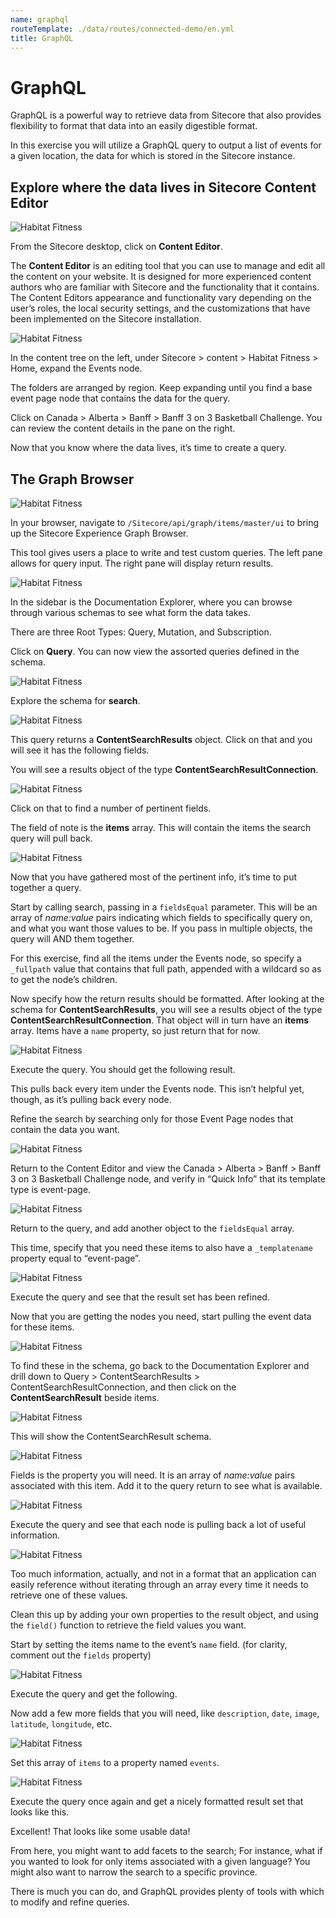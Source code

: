 ```yaml
---
name: graphql
routeTemplate: ./data/routes/connected-demo/en.yml
title: GraphQL
---
```


# GraphQL
GraphQL is a powerful way to retrieve data from Sitecore that also provides flexibility to format that data into an easily digestible format. 

In this exercise you will utilize a GraphQL query to output a list of events for a given location, the data for which is stored in the Sitecore instance.

## Explore where the data lives in Sitecore Content Editor

<p>
  <div class="row">
    <div class="col-md-6"> 
      <p><img src="/assets/img/GraphQL01.png" alt="Habitat Fitness"></p>
    </div>
    <div class="col-md-6"> 
      <p>From the Sitecore desktop, click on <strong>Content Editor</strong>.</p>      
      <p>The <strong>Content Editor</strong> is an editing tool that you can use to manage and edit all the content on your website. It is designed for more experienced content authors who are familiar with Sitecore and the functionality that it contains. The Content Editors appearance and functionality vary depending on the user’s roles, the local security settings, and the customizations that have been implemented on the Sitecore installation.</p>
    </div>
  </div>
<p>

<p>
  <div class="row">
    <div class="col-md-6"> 
      <p><img src="/assets/img/GraphQL02.png" alt="Habitat Fitness"></p>
    </div>
    <div class="col-md-6"> 
      <p>In the content tree on the left, under Sitecore &#62; content &#62; Habitat Fitness > Home, expand the Events node. </p>      
      <p>The folders are arranged by region. Keep expanding until you find a base event page node that contains the data for the query. </p>      
      <p>Click on Canada &#62; Alberta &#62; Banff &#62; Banff 3 on 3 Basketball Challenge. You can review the content details in the pane on the right.</p>      
    </div>
  </div>
<p>

Now that you know where the data lives, it’s time to create a query.

## The Graph Browser

<p>
  <div class="row">
    <div class="col-md-6"> 
      <p><img src="/assets/img/GraphQL03.png" alt="Habitat Fitness"></p>
    </div>
    <div class="col-md-6"> 
      <p>In your browser, navigate to <code>/Sitecore/api/graph/items/master/ui</code> to bring up the Sitecore Experience Graph Browser.</p>
      <p>This tool gives users a place to write and test custom queries. The left pane allows for query input. The right pane will display return results.</p>
    </div>
  </div>
<p>

<p>
  <div class="row">
    <div class="col-md-6"> 
      <p><img src="/assets/img/GraphQL04.png" alt="Habitat Fitness"></p>
    </div>
    <div class="col-md-6"> 
      <p>In the sidebar is the Documentation Explorer, where you can browse through various schemas to see what form the data takes. </p>
      <p>There are three Root Types: Query, Mutation, and Subscription.</p>
      <p>Click on <strong>Query</strong>. You can now view the assorted queries defined in the schema.</p>
    </div>
  </div>
<p>

<p>
  <div class="row">
    <div class="col-md-6"> 
      <p><img src="/assets/img/GraphQL05.png" alt="Habitat Fitness"></p>
    </div>
    <div class="col-md-6"> 
      <p>Explore the schema for <strong>search</strong>. </p>      
    </div>
  </div>
<p>

<p>
  <div class="row">
    <div class="col-md-6"> 
      <p><img src="/assets/img/GraphQL06.png" alt="Habitat Fitness"></p>
    </div>
    <div class="col-md-6"> 
      <p>This query returns a <strong>ContentSearchResults</strong> object. Click on that and you will see it has the following fields.</p>
      <p>You will see a results object of the type <strong>ContentSearchResultConnection</strong>.</p>      
    </div>
  </div>
<p>

<p>
  <div class="row">
    <div class="col-md-6"> 
      <p><img src="/assets/img/GraphQL07.png" alt="Habitat Fitness"></p>
    </div>
    <div class="col-md-6"> 
      <p>Click on that to find a number of pertinent fields.</p>
      <p>The field of note is the <strong>items</strong> array. This will contain the items the search query will pull back.</p>      
    </div>
  </div>
<p>

<p>
  <div class="row">
    <div class="col-md-6"> 
      <p><img src="/assets/img/GraphQL08.png" alt="Habitat Fitness"></p>
    </div>
    <div class="col-md-6"> 
      <p>Now that you have gathered most of the pertinent info, it’s time to put together a query.</p>
      <p>Start by calling search, passing in a <code>fieldsEqual</code> parameter. This will be an array of <em>name:value</em> pairs indicating which fields to specifically query on, and what you want those values to be. If you pass in multiple objects, the query will AND them together. </p>
      <p>For this exercise, find all the items under the Events node, so specify a <code>_fullpath</code> value that contains that full path, appended with a wildcard so as to get the node’s children. </p>
      <p>Now specify how the return results should be formatted. After looking at the schema for <strong>ContentSearchResults</strong>, you will see a results object of the type <strong>ContentSearchResultConnection</strong>. That object will in turn have an <strong>items</strong> array. Items have a <code>name</code> property, so just return that for now.</p>      
    </div>
  </div>
<p>

<p>
  <div class="row">
    <div class="col-md-6"> 
      <p><img src="/assets/img/GraphQL09.png" alt="Habitat Fitness"></p>
    </div>
    <div class="col-md-6"> 
      <p>Execute the query. You should get the following result.</p>
      <p>This pulls back every item under the Events node. This isn’t helpful yet, though, as it’s pulling back every node. </p>
      <p>Refine the search by searching only for those Event Page nodes that contain the data you want.</p>     
    </div>
  </div>
<p>

<p>
  <div class="row">
    <div class="col-md-6"> 
      <p><img src="/assets/img/GraphQL10.png" alt="Habitat Fitness"></p>
    </div>
    <div class="col-md-6"> 
      <p>Return to the Content Editor and view the Canada &#62; Alberta &#62; Banff &#62; Banff 3 on 3 Basketball Challenge node, and verify in “Quick Info” that its template type is event-page. </p>     
    </div>
  </div>
<p>

<p>
  <div class="row">
    <div class="col-md-6"> 
      <p><img src="/assets/img/GraphQL11.png" alt="Habitat Fitness"></p>
    </div>
    <div class="col-md-6"> 
      <p>Return to the query, and add another object to the <code>fieldsEqual</code> array.</p>
      <p>This time, specify that you need these items to also have a <code>_templatename</code> property equal to “event-page”.</p>     
    </div>
  </div>
<p>

<p>
  <div class="row">
    <div class="col-md-6"> 
      <p><img src="/assets/img/GraphQL12.png" alt="Habitat Fitness"></p>
    </div>
    <div class="col-md-6"> 
      <p>Execute the query and see that the result set has been refined.</p>
      <p>Now that you are getting the nodes you need, start pulling the event data for these items. </p>     
    </div>
  </div>
<p>

<p>
  <div class="row">
    <div class="col-md-6"> 
      <p><img src="/assets/img/GraphQL13.png" alt="Habitat Fitness"></p>
    </div>
    <div class="col-md-6"> 
      <p>To find these in the schema, go back to the Documentation Explorer and drill down to Query &#62; ContentSearchResults &#62; ContentSearchResultConnection, and then click on the <strong>ContentSearchResult</strong> beside items.</p>     
    </div>
  </div>
<p>

<p>
  <div class="row">
    <div class="col-md-6"> 
      <p><img src="/assets/img/GraphQL14.png" alt="Habitat Fitness"></p>
    </div>
    <div class="col-md-6"> 
      <p>This will show the ContentSearchResult schema.</p>      
    </div>
  </div>
<p>

<p>
  <div class="row">
    <div class="col-md-6"> 
      <p><img src="/assets/img/GraphQL15.png" alt="Habitat Fitness"></p>
    </div>
    <div class="col-md-6"> 
      <p>Fields is the property you will need. It is an array of <em>name:value</em> pairs associated with this item. Add it to the query return to see what is available.</p>      
    </div>
  </div>
<p>

<p>
  <div class="row">
    <div class="col-md-6"> 
      <p><img src="/assets/img/GraphQL16.png" alt="Habitat Fitness"></p>
    </div>
    <div class="col-md-6"> 
      <p>Execute the query and see that each node is pulling back a lot of useful information.</p>      
    </div>
  </div>
<p>

<p>
  <div class="row">
    <div class="col-md-6"> 
      <p><img src="/assets/img/GraphQL17.png" alt="Habitat Fitness"></p>
    </div>
    <div class="col-md-6"> 
      <p>Too much information, actually, and not in a format that an application can easily reference without iterating through an array every time it needs to retrieve one of these values.</p>
      <p>Clean this up by adding your own properties to the result object, and using the <code>field()</code> function to retrieve the field values you want.</p>
      <p>Start by setting the items name to the event’s <code>name</code> field. (for clarity, comment out the <code>fields</code> property)</p>      
    </div>
  </div>
<p>

<p>
  <div class="row">
    <div class="col-md-6"> 
      <p><img src="/assets/img/GraphQL18.png" alt="Habitat Fitness"></p>
    </div>
    <div class="col-md-6"> 
      <p>Execute the query and get the following.<p>
      <p>Now add a few more fields that you will need, like <code>description</code>, <code>date</code>, <code>image</code>, <code>latitude</code>, <code>longitude</code>, etc. </p>      
    </div>
  </div>
<p>

<p>
  <div class="row">
    <div class="col-md-6"> 
      <p><img src="/assets/img/GraphQL19.png" alt="Habitat Fitness"></p>
    </div>
    <div class="col-md-6"> 
      <p>Set this array of <code>items</code> to a property named <code>events</code>.</p>     
    </div>
  </div>
<p>

<p>
  <div class="row">
    <div class="col-md-6"> 
      <p><img src="/assets/img/GraphQL20.png" alt="Habitat Fitness"></p>
    </div>
    <div class="col-md-6"> 
      <p>Execute the query once again and get a nicely formatted result set that looks like this.</p>
      <p>Excellent! That looks like some usable data! </p>     
    </div>
  </div>
<p>

From here, you might want to add facets to the search; For instance, what if you wanted to look for only items associated with a given language? You might also want to narrow the search to a specific province. 

There is much you can do, and GraphQL provides plenty of tools with which to modify and refine queries.
